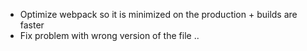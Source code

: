 - Optimize webpack so it is minimized on the production + builds are faster
- Fix problem with wrong version of the file .. 